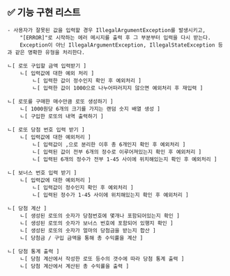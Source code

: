 ## ✅ 기능 구현 리스트

    - 사용자가 잘못된 값을 입력할 경우 IllegalArgumentException를 발생시키고, 
        "[ERROR]"로 시작하는 에러 메시지를 출력 후 그 부분부터 입력을 다시 받는다.
        Exception이 아닌 IllegalArgumentException, IllegalStateException 등과 같은 명확한 유형을 처리한다.

    ㄴ[ 로또 구입할 금액 입력받기 ]
        ㄴ[ 입력값에 대한 예외 처리 ]
            ㄴ[ 입력한 값이 정수인지 확인 후 예외처리 ]
            ㄴ[ 입력한 값이 1000으로 나누어떠러지지 않으면 예외처리 후 재입력 ]

    ㄴ[ 로또를 구매한 매수만큼 로또 생성하기 ]
        ㄴ[ 1000원당 6개의 크기를 가지는 랜덤 숫지 배열 생성 ]
        ㄴ[ 구입한 로또의 내역 출력하기 ]

    ㄴ[ 로또 당첨 번호 입력 받기 ]
        ㄴ[ 입력값에 대한 예외처리 ]
            ㄴ[ 입력값이 ,으로 분리한 이후 총 6개인지 확인 후 예외처리 ]
            ㄴ[ 입력된 값이 전부 6개의 정수로 이루어져있는지 확인 후 예외처리 ]
            ㄴ[ 입력된 6개의 정수가 전부 1-45 사이에 위치해있는지 확인 후 예외처리 ]

    ㄴ[ 보너스 번호 입력 받기 ]
        ㄴ[ 입력값에 대한 예외처리 ]
            ㄴ[ 입력값이 정수인지 확인 후 예외처리 ]
            ㄴ[ 입력된 정수가 1-45 사이에 위치해있는지 확인 후 예외처리 ]

    ㄴ[ 당첨 계산 ]
        ㄴ[ 생성된 로또의 숫자가 당첨번호에 몇개나 포함되어있는지 확인 ]
        ㄴ[ 생성된 로또의 숫자가 보너스 번호에 포함되어 있행지 확인 ]
        ㄴ[ 생성된 로또의 숫자가 얼마의 당첨금을 받는지 합산 ]
        ㄴ[ 당첨금 / 구입 금액을 통해 총 수익률을 계산 ] 

    ㄴ[ 당첨 통계 출력 ]
        ㄴ[ 당첨 계산에서 작성한 로또 등수의 갯수에 따라 당첨 통계 출력 ]
        ㄴ[ 당첨 계산에서 계산된 총 수익률을 출력 ]
